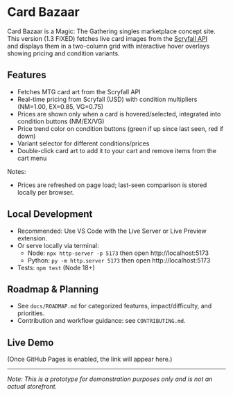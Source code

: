 # Card Bazaar

Card Bazaar is a Magic: The Gathering singles marketplace concept site.  
This version (1.3 FIXED) fetches live card images from the [Scryfall API](https://scryfall.com/docs/api)  
and displays them in a two-column grid with interactive hover overlays showing pricing and condition variants.

## Features
- Fetches MTG card art from the Scryfall API
- Real-time pricing from Scryfall (USD) with condition multipliers (NM=1.00, EX=0.85, VG=0.75)
- Prices are shown only when a card is hovered/selected, integrated into condition buttons (NM/EX/VG)
- Price trend color on condition buttons (green if up since last seen, red if down)
- Variant selector for different conditions/prices
- Double-click card art to add it to your cart and remove items from the cart menu

Notes:
- Prices are refreshed on page load; last-seen comparison is stored locally per browser.

## Local Development
- Recommended: Use VS Code with the Live Server or Live Preview extension.
- Or serve locally via terminal:
  - Node: `npx http-server -p 5173` then open http://localhost:5173
  - Python: `py -m http.server 5173` then open http://localhost:5173
- Tests: `npm test` (Node 18+)

## Roadmap & Planning
- See `docs/ROADMAP.md` for categorized features, impact/difficulty, and priorities.
- Contribution and workflow guidance: see `CONTRIBUTING.md`.

## Live Demo
(Once GitHub Pages is enabled, the link will appear here.)

---
*Note: This is a prototype for demonstration purposes only and is not an actual storefront.*
